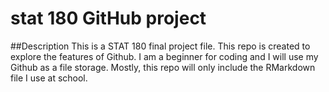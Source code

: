 # stat 180 GitHub project

##Description
This is a STAT 180 final project file.
This repo is created to explore the features of Github.
I am a beginner for coding and I will use my Github as a file storage.
Mostly, this repo will only include the RMarkdown file I use at school.
